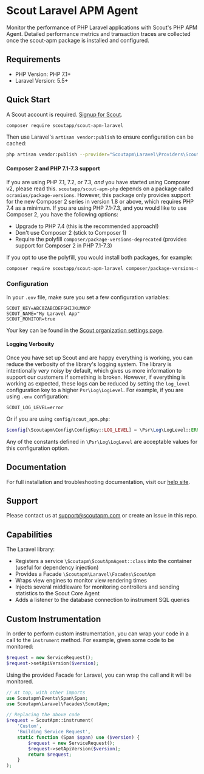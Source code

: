 # Scout Laravel APM Agent

Monitor the performance of PHP Laravel applications with Scout's PHP APM Agent.
Detailed performance metrics and transaction traces are collected once the scout-apm package is installed and configured.

## Requirements

* PHP Version: PHP 7.1+
* Laravel Version: 5.5+

## Quick Start

A Scout account is required. [Signup for Scout](https://scoutapm.com/users/sign_up).

```bash
composer require scoutapp/scout-apm-laravel
```

Then use Laravel's `artisan vendor:publish` to ensure configuration can be cached:

```bash
php artisan vendor:publish --provider="Scoutapm\Laravel\Providers\ScoutApmServiceProvider"
```

#### Composer 2 and PHP 7.1-7.3 support

If you are using PHP 7.1, 7.2, or 7.3, *and* you have started using Composer v2, please read this.
`scoutapp/scout-apm-php` depends on a package called `ocramius/package-versions`. However, this package only provides
support for the new Composer 2 series in version 1.8 or above, which requires PHP 7.4 as a minimum. If you are using
PHP 7.1-7.3, and you would like to use Composer 2, you have the following options:

 - Upgrade to PHP 7.4 (this is the recommended approach!)
 - Don't use Composer 2 (stick to Composer 1)
 - Require the polyfill `composer/package-versions-deprecated` (provides support for Composer 2 in PHP 7.1-7.3)

If you opt to use the polyfill, you would install both packages, for example:

```bash
composer require scoutapp/scout-apm-laravel composer/package-versions-deprecated
```

### Configuration

In your `.env` file, make sure you set a few configuration variables:

```
SCOUT_KEY=ABC0ZABCDEFGHIJKLMNOP
SCOUT_NAME="My Laravel App"
SCOUT_MONITOR=true
```

Your key can be found in the [Scout organization settings page](https://scoutapm.com/settings).

#### Logging Verbosity

Once you have set up Scout and are happy everything is working, you can reduce the verbosity of the library's logging
system. The library is intentionally *very* noisy by default, which gives us more information to support our customers
if something is broken. However, if everything is working as expected, these logs can be reduced by setting the
`log_level` configuration key to a higher `Psr\Log\LogLevel`. For example, if you are using `.env` configuration:

```
SCOUT_LOG_LEVEL=error
```

Or if you are using `config/scout_apm.php`:

```php
$config[\Scoutapm\Config\ConfigKey::LOG_LEVEL] = \Psr\Log\LogLevel::ERROR;
```

Any of the constants defined in `\Psr\Log\LogLevel` are acceptable values for this configuration option.

## Documentation

For full installation and troubleshooting documentation, visit our [help site](https://docs.scoutapm.com/#laravel).

## Support

Please contact us at support@scoutapm.com or create an issue in this repo.

## Capabilities

The Laravel library:

 * Registers a service `\Scoutapm\ScoutApmAgent::class` into the container (useful for dependency injection)
 * Provides a Facade `\Scoutapm\Laravel\Facades\ScoutApm`
 * Wraps view engines to monitor view rendering times
 * Injects several middleware for monitoring controllers and sending statistics to the Scout Core Agent
 * Adds a listener to the database connection to instrument SQL queries

## Custom Instrumentation

In order to perform custom instrumentation, you can wrap your code in a call to the `instrument` method. For example,
given some code to be monitored:

```php
$request = new ServiceRequest();
$request->setApiVersion($version);
```

Using the provided Facade for Laravel, you can wrap the call and it will be monitored.

```php
// At top, with other imports
use Scoutapm\Events\Span\Span;
use Scoutapm\Laravel\Facades\ScoutApm;

// Replacing the above code
$request = ScoutApm::instrument(
    'Custom',
    'Building Service Request',
    static function (Span $span) use ($version) {
        $request = new ServiceRequest();
        $request->setApiVersion($version);
        return $request;
    }
);
```
